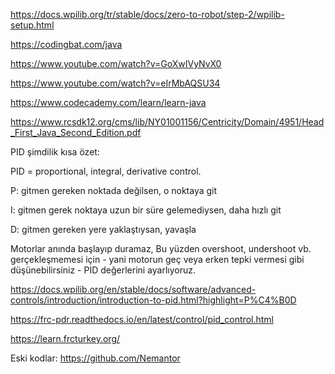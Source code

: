 https://docs.wpilib.org/tr/stable/docs/zero-to-robot/step-2/wpilib-setup.html

https://codingbat.com/java

https://www.youtube.com/watch?v=GoXwIVyNvX0

https://www.youtube.com/watch?v=eIrMbAQSU34

https://www.codecademy.com/learn/learn-java

https://www.rcsdk12.org/cms/lib/NY01001156/Centricity/Domain/4951/Head_First_Java_Second_Edition.pdf


PID şimdilik kısa özet: 

PID = proportional, integral, derivative control.

P: gitmen gereken noktada değilsen, o noktaya git

I: gitmen gerek noktaya uzun bir süre gelemediysen, daha hızlı git

D: gitmen gereken yere yaklaştıysan, yavaşla


Motorlar anında başlayıp duramaz, Bu yüzden overshoot, undershoot vb. gerçekleşmemesi için - yani motorun geç veya erken tepki vermesi gibi düşünebilirsiniz - PID değerlerini ayarlıyoruz. 

https://docs.wpilib.org/en/stable/docs/software/advanced-controls/introduction/introduction-to-pid.html?highlight=P%C4%B0D

https://frc-pdr.readthedocs.io/en/latest/control/pid_control.html

https://learn.frcturkey.org/

Eski kodlar: https://github.com/Nemantor
